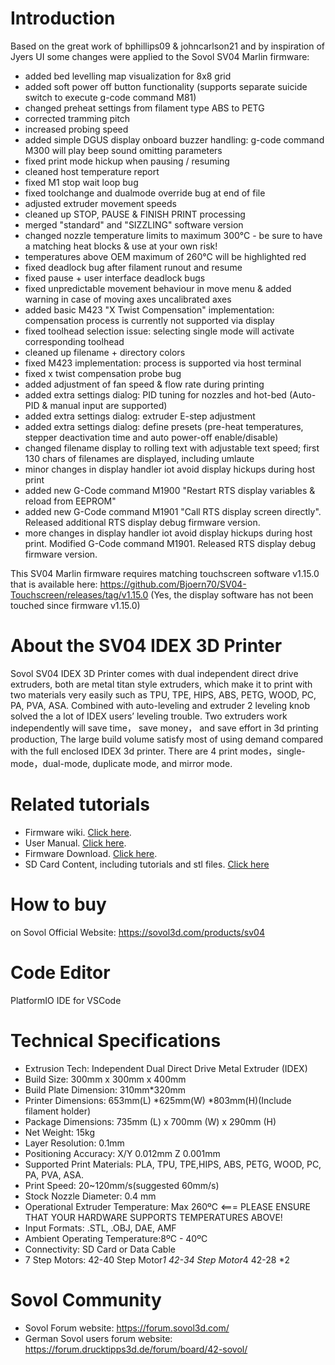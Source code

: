 # Introduction

Based on the great work of bphillips09 & johncarlson21 and by inspiration of Jyers UI some changes were applied to the Sovol SV04 Marlin firmware:

 - added bed levelling map visualization for 8x8 grid
 - added soft power off button functionality (supports separate suicide switch to execute g-code command M81)
 - changed preheat settings from filament type ABS to PETG
 - corrected tramming pitch
 - increased probing speed
 - added simple DGUS display onboard buzzer handling: g-code command M300 will play beep sound omitting parameters
 - fixed print mode hickup when pausing / resuming
 - cleaned host temperature report
 - fixed M1 stop wait loop bug
 - fixed toolchange and dualmode override bug at end of file
 - adjusted extruder movement speeds
 - cleaned up STOP, PAUSE & FINISH PRINT processing
 - merged "standard" and "SIZZLING" software version
 - changed nozzle temperature limits to maximum 300°C - be sure to have a matching heat blocks & use at your own risk!
 - temperatures above OEM maximum of 260°C will be highlighted red
 - fixed deadlock bug after filament runout and resume
 - fixed pause + user interface deadlock bugs
 - fixed unpredictable movement behaviour in move menu & added warning in case of moving axes uncalibrated axes
 - added basic M423 "X Twist Compensation" implementation: compensation process is currently not supported via display
 - fixed toolhead selection issue: selecting single mode will activate corresponding toolhead
 - cleaned up filename + directory colors
 - fixed M423 implementation: process is supported via host terminal
 - fixed x twist compensation probe bug
 - added adjustment of fan speed &  flow rate during printing
 - added extra settings dialog: PID tuning for nozzles and hot-bed (Auto-PID & manual input are supported)
 - added extra settings dialog: extruder E-step adjustment
 - added extra settings dialog: define presets (pre-heat temperatures, stepper deactivation time and auto power-off enable/disable)
 - changed filename display to rolling text with adjustable text speed; first 130 chars of filenames are displayed, including umlaute
 - minor changes in display handler iot avoid display hickups during host print
 - added new G-Code command M1900 "Restart RTS display variables & reload from EEPROM"
 - added new G-Code command M1901 "Call RTS display screen directly". Released additional RTS display debug firmware version.
 - more changes in display handler iot avoid display hickups during host print. Modified G-Code command M1901. Released RTS display debug firmware version.

This SV04 Marlin firmware requires matching touchscreen software v1.15.0 that is available here:
https://github.com/Bjoern70/SV04-Touchscreen/releases/tag/v1.15.0
(Yes, the display software has not been touched since firmware v1.15.0)

# About the SV04 IDEX 3D Printer

Sovol SV04 IDEX 3D Printer comes with dual independent direct drive extruders, both are metal titan style extruders,
which make it to print with two materials very easily such as TPU, TPE, HIPS, ABS, PETG, WOOD, PC, PA, PVA, ASA.
Combined with auto-leveling and extruder 2 leveling knob solved the a lot of IDEX users’ leveling trouble.
Two extruders work independently will save time， save money， and save effort in 3d printing production,
The large build volume satisfy most of using demand compared with the full enclosed IDEX 3d printer.
There are  4 print modes，single-mode，dual-mode, duplicate mode, and mirror mode.

# Related tutorials

- Firmware wiki.  [Click here](https://github.com/Bjoern70/SV04-IDEX-3D-Printer-Mainboard-Source-code/wiki).
- User Manual.  [Click here](https://drive.google.com/file/d/1QpIDenqIKmsA2blAhKkOxhp2SKL8hwoI/view).
- Firmware Download. [Click here](https://sovol3d.com/pages/download).
- SD Card Content, including tutorials and stl files. [Click here](https://drive.google.com/drive/folders/1LNCtBA045Xo5z7Gd4n1M2aDEVry_wHCH?fbclid=IwAR3y-_OYa_VTG4Bz68GR5JdGMLE_ROVfIQRevPL4WpTEDLQ1nXzUEtDMaqs)

# How to buy

on Sovol Official Website:  https://sovol3d.com/products/sv04

# Code Editor

PlatformIO IDE for VSCode

# Technical Specifications

- Extrusion Tech: Independent Dual Direct Drive  Metal Extruder (IDEX)
- Build Size: 300mm x 300mm x 400mm
- Build Plate Dimension: 310mm*320mm
- Printer Dimensions: 653mm(L) *625mm(W) *803mm(H)(Include filament holder)
- Package Dimensions: 735mm (L) x 700mm (W) x 290mm (H)
- Net Weight: 15kg
- Layer Resolution: 0.1mm
- Positioning Accuracy: X/Y 0.012mm Z 0.001mm
- Supported Print Materials: PLA, TPU, TPE,HIPS, ABS, PETG, WOOD, PC, PA, PVA, ASA.
- Print Speed: 20~120mm/s(suggested 60mm/s)
- Stock Nozzle Diameter: 0.4 mm
- Operational Extruder Temperature: Max 260ºC <=== PLEASE ENSURE THAT YOUR HARDWARE SUPPORTS TEMPERATURES ABOVE!
- Input Formats: .STL, .OBJ, DAE, AMF
- Ambient Operating Temperature:8ºC - 40ºC
- Connectivity: SD Card or Data Cable
- 7 Step Motors: 42-40 Step Motor*1 42-34 Step Motor*4 42-28 *2

# Sovol Community

- Sovol Forum website:  https://forum.sovol3d.com/
- German Sovol users forum website:  https://forum.drucktipps3d.de/forum/board/42-sovol/
